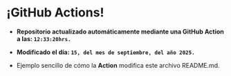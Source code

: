# ¡GitHub Actions!
* **Repositorio actualizado automáticamente mediante una GitHub Action a las: `12:33:20hrs.`**
* **Modificado el día: `15, del mes de septiembre, del año 2025.`**

* Ejemplo sencillo de cómo la **Action** modifica este archivo README.md.
